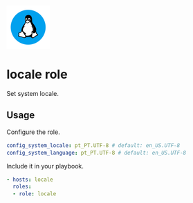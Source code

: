 <img src="/logos/locale.png" alt="locale logo" width="100" height="100">

# locale role

Set system locale.

## Usage

Configure the role.

```yml
config_system_locale: pt_PT.UTF-8 # default: en_US.UTF-8
config_system_language: pt_PT.UTF-8 # default: en_US.UTF-8
```

Include it in your playbook.

```yml
- hosts: locale
  roles:
  - role: locale
```
